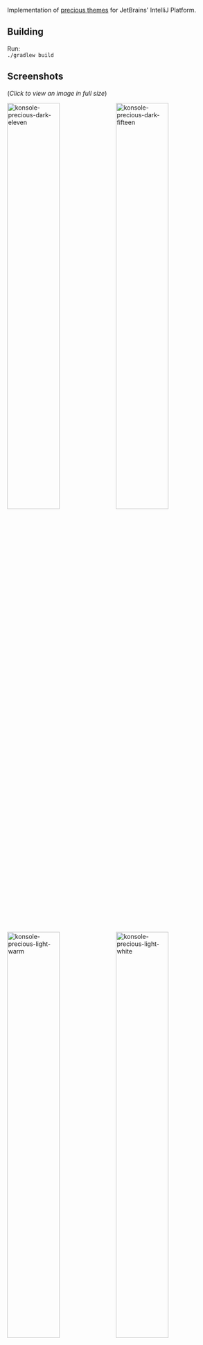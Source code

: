 Implementation of [precious themes](https://github.com/precious-themes) for JetBrains' IntelliJ Platform.

Building
---

Run:  
`./gradlew build`

Screenshots
---
 
(_Click to view an image in full size_)

[<img src="https://raw.githubusercontent.com/precious-themes/.github/master/screenshots/precious-themes-intellij-platform/code/intellij-precious-dark-eleven.avif" width=49% alt="konsole-precious-dark-eleven" />](https://raw.githubusercontent.com/precious-themes/.github/master/screenshots/precious-themes-intellij-platform/code/intellij-precious-dark-eleven.png) [<img src="https://raw.githubusercontent.com/precious-themes/.github/master/screenshots/precious-themes-intellij-platform/code/intellij-precious-dark-fifteen.avif" width=49% alt="konsole-precious-dark-fifteen" />](https://raw.githubusercontent.com/precious-themes/.github/master/screenshots/precious-themes-intellij-platform/code/intellij-precious-dark-fifteen.png)
[<img src="https://raw.githubusercontent.com/precious-themes/.github/master/screenshots/precious-themes-intellij-platform/code/intellij-precious-light-warm.avif" width=49% alt="konsole-precious-light-warm" />](https://raw.githubusercontent.com/precious-themes/.github/master/screenshots/precious-themes-intellij-platform/code/intellij-precious-light-warm.png) [<img src="https://raw.githubusercontent.com/precious-themes/.github/master/screenshots/precious-themes-intellij-platform/code/intellij-precious-light-white.avif" width=49% alt="konsole-precious-light-white" />](https://raw.githubusercontent.com/precious-themes/.github/master/screenshots/precious-themes-intellij-platform/code/intellij-precious-light-white.png)

[<img src="https://raw.githubusercontent.com/precious-themes/.github/master/screenshots/precious-themes-intellij-platform/git/intellij-precious-dark-eleven.avif" width=49% alt="konsole-precious-dark-eleven" />](https://raw.githubusercontent.com/precious-themes/.github/master/screenshots/precious-themes-intellij-platform/git/intellij-precious-dark-eleven.png) [<img src="https://raw.githubusercontent.com/precious-themes/.github/master/screenshots/precious-themes-intellij-platform/git/intellij-precious-dark-fifteen.avif" width=49% alt="konsole-precious-dark-fifteen" />](https://raw.githubusercontent.com/precious-themes/.github/master/screenshots/precious-themes-intellij-platform/git/intellij-precious-dark-fifteen.png)
[<img src="https://raw.githubusercontent.com/precious-themes/.github/master/screenshots/precious-themes-intellij-platform/git/intellij-precious-light-warm.avif" width=49% alt="konsole-precious-light-warm" />](https://raw.githubusercontent.com/precious-themes/.github/master/screenshots/precious-themes-intellij-platform/git/intellij-precious-light-warm.png) [<img src="https://raw.githubusercontent.com/precious-themes/.github/master/screenshots/precious-themes-intellij-platform/git/intellij-precious-light-white.avif" width=49% alt="konsole-precious-light-white" />](https://raw.githubusercontent.com/precious-themes/.github/master/screenshots/precious-themes-intellij-platform/git/intellij-precious-light-white.png)

[<img src="https://raw.githubusercontent.com/precious-themes/.github/master/screenshots/precious-themes-intellij-platform/panel/intellij-precious-dark-eleven.avif" width=49% alt="konsole-precious-dark-eleven" />](https://raw.githubusercontent.com/precious-themes/.github/master/screenshots/precious-themes-intellij-platform/panel/intellij-precious-dark-eleven.png) [<img src="https://raw.githubusercontent.com/precious-themes/.github/master/screenshots/precious-themes-intellij-platform/panel/intellij-precious-dark-fifteen.avif" width=49% alt="konsole-precious-dark-fifteen" />](https://raw.githubusercontent.com/precious-themes/.github/master/screenshots/precious-themes-intellij-platform/panel/intellij-precious-dark-fifteen.png)
[<img src="https://raw.githubusercontent.com/precious-themes/.github/master/screenshots/precious-themes-intellij-platform/panel/intellij-precious-light-warm.avif" width=49% alt="konsole-precious-light-warm" />](https://raw.githubusercontent.com/precious-themes/.github/master/screenshots/precious-themes-intellij-platform/panel/intellij-precious-light-warm.png) [<img src="https://raw.githubusercontent.com/precious-themes/.github/master/screenshots/precious-themes-intellij-platform/panel/intellij-precious-light-white.avif" width=49% alt="konsole-precious-light-white" />](https://raw.githubusercontent.com/precious-themes/.github/master/screenshots/precious-themes-intellij-platform/panel/intellij-precious-light-white.png)

[<img src="https://raw.githubusercontent.com/precious-themes/.github/master/screenshots/precious-themes-intellij-platform/new_ui/intellij-precious-dark-eleven.avif" width=49% alt="konsole-precious-dark-eleven" />](https://raw.githubusercontent.com/precious-themes/.github/master/screenshots/precious-themes-intellij-platform/new_ui/intellij-precious-dark-eleven.png) [<img src="https://raw.githubusercontent.com/precious-themes/.github/master/screenshots/precious-themes-intellij-platform/new_ui/intellij-precious-dark-fifteen.avif" width=49% alt="konsole-precious-dark-fifteen" />](https://raw.githubusercontent.com/precious-themes/.github/master/screenshots/precious-themes-intellij-platform/new_ui/intellij-precious-dark-fifteen.png)
[<img src="https://raw.githubusercontent.com/precious-themes/.github/master/screenshots/precious-themes-intellij-platform/new_ui/intellij-precious-light-warm.avif" width=49% alt="konsole-precious-light-warm" />](https://raw.githubusercontent.com/precious-themes/.github/master/screenshots/precious-themes-intellij-platform/new_ui/intellij-precious-light-warm.png) [<img src="https://raw.githubusercontent.com/precious-themes/.github/master/screenshots/precious-themes-intellij-platform/new_ui/intellij-precious-light-white.avif" width=49% alt="konsole-precious-light-white" />](https://raw.githubusercontent.com/precious-themes/.github/master/screenshots/precious-themes-intellij-platform/new_ui/intellij-precious-light-white.png)
